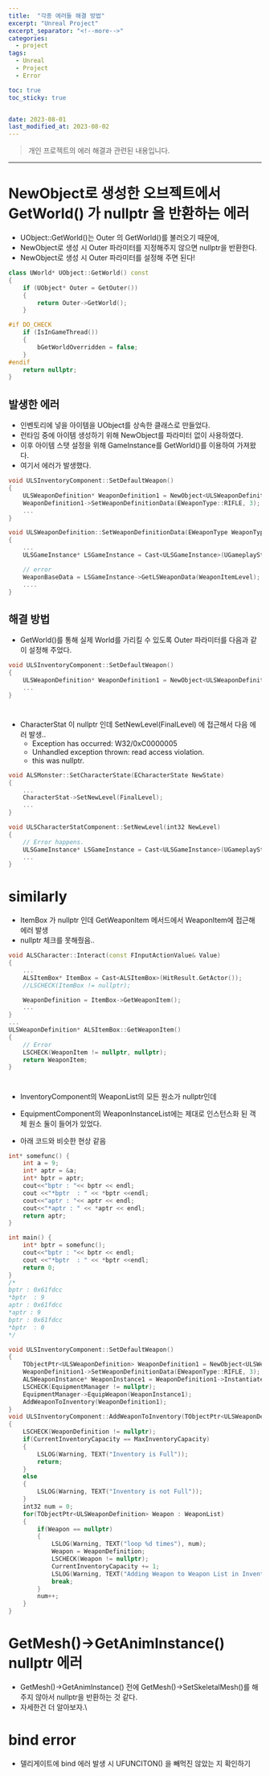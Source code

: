 ```yaml
---
title:  "각종 에러들 해결 방법"
excerpt: "Unreal Project"
excerpt_separator: "<!--more-->"
categories:
  - project
tags:
  - Unreal
  - Project
  - Error

toc: true
toc_sticky: true


date: 2023-08-01
last_modified_at: 2023-08-02
---
```

> 개인 프로젝트의 에러 해결과 관련된 내용입니다.  
---

# NewObject로 생성한 오브젝트에서 GetWorld() 가 nullptr 을 반환하는 에러
- UObject::GetWorld()는 Outer 의 GetWorld()를 불러오기 때문에,
- NewObject로 생성 시 Outer 파라미터를 지정해주지 않으면 nullptr을 반환한다.
- NewObject로 생성 시 Outer 파라미터를 설정해 주면 된다!

```cpp
class UWorld* UObject::GetWorld() const
{
	if (UObject* Outer = GetOuter())
	{
		return Outer->GetWorld();
	}

#if DO_CHECK
	if (IsInGameThread())
	{
		bGetWorldOverridden = false;
	}
#endif
	return nullptr;
}
```

## 발생한 에러
- 인벤토리에 넣을 아이템을 UObject를 상속한 클래스로 만들었다. 
- 런타임 중에 아이템 생성하기 위해 NewObject를 파라미터 없이 사용하였다.
- 이후 아이템 스탯 설정을 위해 GameInstance를 GetWorld()를 이용하여 가져왔다.
- 여기서 에러가 발생했다.

```cpp
void ULSInventoryComponent::SetDefaultWeapon()
{
	ULSWeaponDefinition* WeaponDefinition1 = NewObject<ULSWeaponDefinition>();
	WeaponDefinition1->SetWeaponDefinitionData(EWeaponType::RIFLE, 3);
	...
}

void ULSWeaponDefinition::SetWeaponDefinitionData(EWeaponType WeaponTypeParam, int32 ItemLevel)
{
	...
	ULSGameInstance* LSGameInstance = Cast<ULSGameInstance>(UGameplayStatics::GetGameInstance(GetWorld()));	

	// error
	WeaponBaseData = LSGameInstance->GetLSWeaponData(WeaponItemLevel);
	....
}
```

## 해결 방법
- GetWorld()를 통해 실제 World를 가리킬 수 있도록 Outer 파라미터를 다음과 같이 설정해 주었다.

```cpp
void ULSInventoryComponent::SetDefaultWeapon()
{
	ULSWeaponDefinition* WeaponDefinition1 = NewObject<ULSWeaponDefinition>(this);
	...
}

```




# 
- CharacterStat 이 nullptr 인데 SetNewLevel(FinalLevel) 에 접근해서 다음 에러 발생.. 
	- Exception has occurred: W32/0xC0000005
	- Unhandled exception thrown: read access violation.
	- this was nullptr.

```cpp
void ALSMonster::SetCharacterState(ECharacterState NewState)
{	
	...
	CharacterStat->SetNewLevel(FinalLevel);
	...
}

void ULSCharacterStatComponent::SetNewLevel(int32 NewLevel)
{
	// Error happens.
	ULSGameInstance* LSGameInstance = Cast<ULSGameInstance>(UGameplayStatics::GetGameInstance(GetWorld()));
	...
}

```

# similarly
- ItemBox 가 nullptr 인데 GetWeaponItem 메서드에서 WeaponItem에 접근해 에러 발생
- nullptr 체크를 못해줬음..

```cpp
void ALSCharacter::Interact(const FInputActionValue& Value)
{
	...
	ALSItemBox* ItemBox = Cast<ALSItemBox>(HitResult.GetActor());
	//LSCHECK(ItemBox != nullptr);

	WeaponDefinition = ItemBox->GetWeaponItem();
	...
}
...
ULSWeaponDefinition* ALSItemBox::GetWeaponItem()
{
	// Error
	LSCHECK(WeaponItem != nullptr, nullptr);
	return WeaponItem;
}
```





# 
- InventoryComponent의 WeaponList의 모든 원소가 nullptr인데
- EquipmentComponent의 WeaponInstanceList에는 제대로 인스턴스화 된 객체 원소 둘이 들어가 있었다.

- 아래 코드와 비슷한 현상 같음
```cpp
int* somefunc() {
    int a = 9;
    int* aptr = &a;
	int* bptr = aptr;
    cout<<"bptr : "<< bptr << endl;
    cout <<"*bptr  : " << *bptr <<endl;
    cout<<"aptr : "<< aptr << endl;
    cout<<"*aptr : " << *aptr << endl;
    return aptr;
}

int main() {
    int* bptr = somefunc();
    cout<<"bptr : "<< bptr << endl;
    cout <<"*bptr  : " << *bptr <<endl;
    return 0;
}
/*
bptr : 0x61fdcc
*bptr  : 9
aptr : 0x61fdcc
*aptr : 9
bptr : 0x61fdcc
*bptr  : 0
*/
```





```cpp
void ULSInventoryComponent::SetDefaultWeapon()
{
	TObjectPtr<ULSWeaponDefinition> WeaponDefinition1 = NewObject<ULSWeaponDefinition>(this);
	WeaponDefinition1->SetWeaponDefinitionData(EWeaponType::RIFLE, 3);
	ALSWeaponInstance* WeaponInstance1 = WeaponDefinition1->InstantiateWeapon();
	LSCHECK(EquipmentManager != nullptr);
	EquipmentManager->EquipWeapon(WeaponInstance1);
	AddWeaponToInventory(WeaponDefinition1);
}
void ULSInventoryComponent::AddWeaponToInventory(TObjectPtr<ULSWeaponDefinition> WeaponDefinition)
{
	LSCHECK(WeaponDefinition != nullptr);
	if(CurrentInventoryCapacity == MaxInventoryCapacity)
	{
		LSLOG(Warning, TEXT("Inventory is Full"));
		return;
	}
	else
	{
		LSLOG(Warning, TEXT("Inventory is not Full"));
	}
	int32 num = 0;
	for(TObjectPtr<ULSWeaponDefinition> Weapon : WeaponList)
	{
		if(Weapon == nullptr)
		{
			LSLOG(Warning, TEXT("loop %d times"), num);
			Weapon = WeaponDefinition;
			LSCHECK(Weapon != nullptr);
			CurrentInventoryCapacity += 1;
			LSLOG(Warning, TEXT("Adding Weapon to Weapon List in Inventory success"));
			break;
		}
		num++;
	}
}
```


# GetMesh()->GetAnimInstance() nullptr 에러
- GetMesh()->GetAnimInstance() 전에 GetMesh()->SetSkeletalMesh()를 해주지 않아서 nullptr을 반환하는 것 같다.
- 자세한건 더 알아보자.\


# bind error
- 델리게이트에 bind 에러 발생 시 UFUNCITON() 을 빼먹진 않았는 지 확인하기